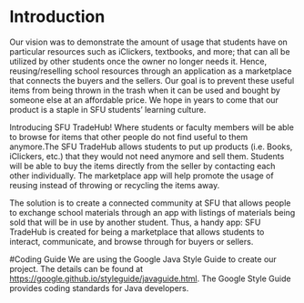 # Introduction
Our vision was to demonstrate the amount of usage that students have on particular resources such as
iClickers, textbooks, and more; that can all be utilized by other students once the owner no longer
needs it. Hence, reusing/reselling school resources through an application as a marketplace that
connects the buyers and the sellers. Our goal is to prevent these useful items from being thrown in
the trash when it can be used and bought by someone else at an affordable price. We hope in years to
come that our product is a staple in SFU students’ learning culture.

Introducing SFU TradeHub! Where students or faculty members will be able to browse for items that
other people do not find useful to them anymore.The SFU TradeHub allows students to put up products
(i.e. Books, iClickers, etc.) that they would not need anymore and sell them. Students will be able
to buy the items directly from the seller by contacting each other individually. The marketplace app
 will help promote the usage of reusing instead of throwing or recycling the items away.

The solution is to create a connected community at SFU that allows people to exchange school
materials through an app with listings of materials being sold that will be in use by another
student. Thus, a handy app: SFU TradeHub is created for being a marketplace that allows students to
interact, communicate, and browse through for buyers or sellers.

#Coding Guide
 We are using the Google Java Style Guide to create our project. The details can be found at https://google.github.io/styleguide/javaguide.html. The Google Style Guide provides coding standards for Java developers.
